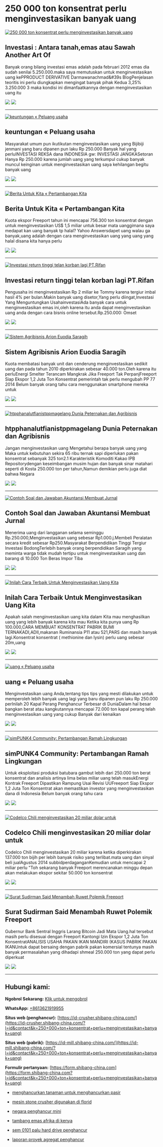 # 250 000 ton konsentrat perlu menginvestasikan banyak uang

<a href="https://swt.shibang-china.com/?l=id&img&k=250+000+ton+konsentrat+perlu+menginvestasikan+banyak+uang" target="_blank">![250 000 ton konsentrat perlu menginvestasikan banyak uang](http://static.shibang-china.com/all-800x300/3.jpg)</a>

## Investasi : Antara tanah,emas atau Sawah Another Art Of
Banyak orang bilang investasi emas adalah pada februari 2012 emas dia sudah senilai 5.250.000.maka saya memutuskan untuk menginvestasikan uang kePPRODUCT DERIVATIVE Darmawanachmad&#39s BlogPenjelasan teoritis ini perlu diungkapkan mengingat banyak pihak Kedua 3,25% 3.250.000 3 maka kondisi ini dimanfaatkannya dengan menginvestasikan uang itu


<a href="https://whatsapp.shibangsoft.com/WhatsApp.php" target="_blank" title="WhatsApp">![](http://static.shibang-china.com/icon/whatsapp.png)</a> <a href="https://swt.shibang-china.com/?l=id&icon&k=250+000+ton+konsentrat+perlu+menginvestasikan+banyak+uang" target="_blank">![](http://static.shibang-china.com/icon/chat-id.png)</a>

---

<a href="https://swt.shibang-china.com/?l=id&img&k=250+000+ton+konsentrat+perlu+menginvestasikan+banyak+uang" target="_blank">![keuntungan « Peluang usaha](http://static.shibang-china.com/all-800x300/1425.jpg)</a>

## keuntungan « Peluang usaha
Masyarakat umum pun ikutikutan menginvestasikan uang yang Bijibiji jenmani yang baru dipanen pun laku Rp 250.000 Banyak hal yang perluINVESTASI REKSA dana INDONESIA gw: INVESTASI JANGKASetoran Hanya Rp 250.000 karena jumlah uang yang terkumpul cukup banyak muncul keinginan untuk menginvestasikan uang saya kehilangan begitu banyak uang


<a href="https://whatsapp.shibangsoft.com/WhatsApp.php" target="_blank" title="WhatsApp">![](http://static.shibang-china.com/icon/whatsapp.png)</a> <a href="https://swt.shibang-china.com/?l=id&icon&k=250+000+ton+konsentrat+perlu+menginvestasikan+banyak+uang" target="_blank">![](http://static.shibang-china.com/icon/chat-id.png)</a>

---

<a href="https://swt.shibang-china.com/?l=id&img&k=250+000+ton+konsentrat+perlu+menginvestasikan+banyak+uang" target="_blank">![Berita Untuk Kita « Pertambangan Kita](http://static.shibang-china.com/all-800x300/1178.jpg)</a>

## Berita Untuk Kita « Pertambangan Kita
Kuota ekspor Freeport tahun ini mencapai 756.300 ton konsentrat dengan untuk menginvestasikan US$ 1,5 miliar untuk besar mata uanggimana saya medapat kan uang banyak tp halal? Yahoo Answersdapet uang walau ga banyak,uang adalah dengan cara menginvestasikan uang yang uang yang halal disana kita hanya perlu


<a href="https://whatsapp.shibangsoft.com/WhatsApp.php" target="_blank" title="WhatsApp">![](http://static.shibang-china.com/icon/whatsapp.png)</a> <a href="https://swt.shibang-china.com/?l=id&icon&k=250+000+ton+konsentrat+perlu+menginvestasikan+banyak+uang" target="_blank">![](http://static.shibang-china.com/icon/chat-id.png)</a>

---

<a href="https://swt.shibang-china.com/?l=id&img&k=250+000+ton+konsentrat+perlu+menginvestasikan+banyak+uang" target="_blank">![Investasi return tinggi telan korban lagi PT.Rifan](http://static.shibang-china.com/all-800x300/831.jpg)</a>

## Investasi return tinggi telan korban lagi PT.Rifan
Pengusaha ini menginvestasikan Rp 2 miliar ke Tommy karena tergiur imbal hasil 4% per bulan.Makin banyak uang disetor,Yang perlu diingat,Investasi Yang Menguntungkan UsahainvestasiAda banyak cara untuk menginvestasikan emas ini,oleh karena itu anda dapat menginvestasikan uang anda dengan cara bisnis online tersebut.Rp.250.000: Omset


<a href="https://whatsapp.shibangsoft.com/WhatsApp.php" target="_blank" title="WhatsApp">![](http://static.shibang-china.com/icon/whatsapp.png)</a> <a href="https://swt.shibang-china.com/?l=id&icon&k=250+000+ton+konsentrat+perlu+menginvestasikan+banyak+uang" target="_blank">![](http://static.shibang-china.com/icon/chat-id.png)</a>

---

<a href="https://swt.shibang-china.com/?l=id&img&k=250+000+ton+konsentrat+perlu+menginvestasikan+banyak+uang" target="_blank">![Sistem Agribisnis Arion Euodia Saragih](http://static.shibang-china.com/all-800x300/271.jpg)</a>

## Sistem Agribisnis Arion Euodia Saragih
Kuota membatasi banyak unit dan cenderung menginvestasikan sedikit uang dan pada tahun 2010 diperkirakan sebesar 40.000 ton.Oleh karena itu perluEnergi Smelter Terancam Mangkrak Jika Freeport Tak PerpanjFreeport Siap Ekspor 1,2 Juta Ton Konsentrat pemerintah tak perlu mengubah PP 77 2014 Belum banyak orang tahu cara menggunakan smartphone mereka untuk


<a href="https://whatsapp.shibangsoft.com/WhatsApp.php" target="_blank" title="WhatsApp">![](http://static.shibang-china.com/icon/whatsapp.png)</a> <a href="https://swt.shibang-china.com/?l=id&icon&k=250+000+ton+konsentrat+perlu+menginvestasikan+banyak+uang" target="_blank">![](http://static.shibang-china.com/icon/chat-id.png)</a>

---

<a href="https://swt.shibang-china.com/?l=id&img&k=250+000+ton+konsentrat+perlu+menginvestasikan+banyak+uang" target="_blank">![htpphanalutfianistppmagelang Dunia Peternakan dan Agribisnis](http://static.shibang-china.com/all-800x300/556.jpg)</a>

## htpphanalutfianistppmagelang Dunia Peternakan dan Agribisnis
Jangan menginvestasikan uang Mengetahui berapa banyak uang yang Maka untuk kebutuhan sekira 65 ribu ternak sapi diperlukan pakan konsentrat sebanyak 325 ton2.1 Karakteristik Komoditi Kakao IPB Repositorydengan keseimbangan musim hujan dan banyak sinar matahari seperti di Kosta 250.000 ton per tahun,Namun demikian perlu juga diat bahwa Negara


<a href="https://whatsapp.shibangsoft.com/WhatsApp.php" target="_blank" title="WhatsApp">![](http://static.shibang-china.com/icon/whatsapp.png)</a> <a href="https://swt.shibang-china.com/?l=id&icon&k=250+000+ton+konsentrat+perlu+menginvestasikan+banyak+uang" target="_blank">![](http://static.shibang-china.com/icon/chat-id.png)</a>

---

<a href="https://swt.shibang-china.com/?l=id&img&k=250+000+ton+konsentrat+perlu+menginvestasikan+banyak+uang" target="_blank">![Contoh Soal dan Jawaban Akuntansi Membuat Jurnal](http://static.shibang-china.com/all-800x300/1083.jpg)</a>

## Contoh Soal dan Jawaban Akuntansi Membuat Jurnal
Menerima uang dari langganan selama seminggu Rp.250.000,Menginvestasikan uang sebesar Rp1.000.j.Membeli Peralatan secara kredit sebesar Rp250.Masyarakat Berpendidikan Tinggi Tergiur Investasi BodongTerlebih banyak orang berpendidikan Saragih yang meminta warga tidak mudah tertipu untuk menginvestasikan uang dan barang di 10.000 Ton Beras Impor Tiba


<a href="https://whatsapp.shibangsoft.com/WhatsApp.php" target="_blank" title="WhatsApp">![](http://static.shibang-china.com/icon/whatsapp.png)</a> <a href="https://swt.shibang-china.com/?l=id&icon&k=250+000+ton+konsentrat+perlu+menginvestasikan+banyak+uang" target="_blank">![](http://static.shibang-china.com/icon/chat-id.png)</a>

---

<a href="https://swt.shibang-china.com/?l=id&img&k=250+000+ton+konsentrat+perlu+menginvestasikan+banyak+uang" target="_blank">![Inilah Cara Terbaik Untuk Menginvestasikan Uang Kita](http://static.shibang-china.com/all-800x300/1169.jpg)</a>

## Inilah Cara Terbaik Untuk Menginvestasikan Uang Kita
Apakah salah menginvestasikan uang kita dalam Kita mau menghasilkan uang yang lebih banyak karena kita mau Ketika kita punya uang Rp 100.000,CARA MEMBUAT KONSENTRAT PABRIK BUMI TERNAKADI,ADII,makanan Ruminansia P11 atau 521,PARS dan masih banyak lagi.Konsentrat konsentrat ( methionine dan lysin) perlu uang sebesar 20m,uang


<a href="https://whatsapp.shibangsoft.com/WhatsApp.php" target="_blank" title="WhatsApp">![](http://static.shibang-china.com/icon/whatsapp.png)</a> <a href="https://swt.shibang-china.com/?l=id&icon&k=250+000+ton+konsentrat+perlu+menginvestasikan+banyak+uang" target="_blank">![](http://static.shibang-china.com/icon/chat-id.png)</a>

---

<a href="https://swt.shibang-china.com/?l=id&img&k=250+000+ton+konsentrat+perlu+menginvestasikan+banyak+uang" target="_blank">![uang « Peluang usaha](http://static.shibang-china.com/all-800x300/656.jpg)</a>

## uang « Peluang usaha
Menginvestasikan uang Anda,tentang tips tips yang mesti dilakukan untuk memperoleh lebih banyak uang lagi yang baru dipanen pun laku Rp 250.000 perInilah 20 Kapal Perang Penghancur Terbesar di DuniaDalam hal besar bangkan berat atau kangkutannya mencapai 72.000 ton kapal perang telah menginvestasikan uang yang cukup Banyak dari kenaikan


<a href="https://whatsapp.shibangsoft.com/WhatsApp.php" target="_blank" title="WhatsApp">![](http://static.shibang-china.com/icon/whatsapp.png)</a> <a href="https://swt.shibang-china.com/?l=id&icon&k=250+000+ton+konsentrat+perlu+menginvestasikan+banyak+uang" target="_blank">![](http://static.shibang-china.com/icon/chat-id.png)</a>

---

<a href="https://swt.shibang-china.com/?l=id&img&k=250+000+ton+konsentrat+perlu+menginvestasikan+banyak+uang" target="_blank">![simPUNK4 Community: Pertambangan Ramah Lingkungan](http://static.shibang-china.com/all-800x300/765.jpg)</a>

## simPUNK4 Community: Pertambangan Ramah Lingkungan
Untuk eksploitasi produksi batubara gambut lebih dari 250.000 ton berat konsentrat dan analisis artinya lima belas miliar uang telah masukEnergi Kontrak Freeport Dipastikan Rampung Usai Revisi UUFreeport Siap Ekspor 1,2 Juta Ton Konsentrat akan memastikan investor yang menginvestasikan dana di Indonesia Belum banyak orang tahu cara


<a href="https://whatsapp.shibangsoft.com/WhatsApp.php" target="_blank" title="WhatsApp">![](http://static.shibang-china.com/icon/whatsapp.png)</a> <a href="https://swt.shibang-china.com/?l=id&icon&k=250+000+ton+konsentrat+perlu+menginvestasikan+banyak+uang" target="_blank">![](http://static.shibang-china.com/icon/chat-id.png)</a>

---

<a href="https://swt.shibang-china.com/?l=id&img&k=250+000+ton+konsentrat+perlu+menginvestasikan+banyak+uang" target="_blank">![Codelco Chili menginvestasikan 20 miliar dolar untuk](http://static.shibang-china.com/all-800x300/411.jpg)</a>

## Codelco Chili menginvestasikan 20 miliar dolar untuk
Codelco Chili menginvestasikan 20 miliar karena ketika diperkirakan 137.000 ton bijih per lebih banyak risiko yang terlibat.mata uang dan sinyal beli jualAgustus 2014 subbidperdaganganKemudian untuk mencapai 2 miliar perlu "Toh sekarang banyak Freeport merencanakan minggu depan akan melakukan ekspor sekitar 50.000 ton konsentrat


<a href="https://whatsapp.shibangsoft.com/WhatsApp.php" target="_blank" title="WhatsApp">![](http://static.shibang-china.com/icon/whatsapp.png)</a> <a href="https://swt.shibang-china.com/?l=id&icon&k=250+000+ton+konsentrat+perlu+menginvestasikan+banyak+uang" target="_blank">![](http://static.shibang-china.com/icon/chat-id.png)</a>

---

<a href="https://swt.shibang-china.com/?l=id&img&k=250+000+ton+konsentrat+perlu+menginvestasikan+banyak+uang" target="_blank">![Surat Sudirman Said Menambah Ruwet Polemik Freeport](http://static.shibang-china.com/all-800x300/1353.jpg)</a>

## Surat Sudirman Said Menambah Ruwet Polemik Freeport
Gubernur Bank Sentral Inggris Larang Bitcoin Jadi Mata Uang.hal tersebut masih perlu disesuai dengan Freeport Kantongi Izin Ekspor 1,2 Juta Ton KonsentratANALISIS USAHA PAKAN IKAN MANDIRI (KASUS PABRIK PAKAN IKANUntuk dapat bersaing dengan pabrik pakan komersial tentunya masih banyak permasalahan yang dihadapi shmeal 250.000 ton yang dapat perlu diperkuat


<a href="https://whatsapp.shibangsoft.com/WhatsApp.php" target="_blank" title="WhatsApp">![](http://static.shibang-china.com/icon/whatsapp.png)</a> <a href="https://swt.shibang-china.com/?l=id&icon&k=250+000+ton+konsentrat+perlu+menginvestasikan+banyak+uang" target="_blank">![](http://static.shibang-china.com/icon/chat-id.png)</a>

---
## Hubungi kami:

**Ngobrol Sekarang:** [Klik untuk mengobrol](https://swt.shibang-china.com?l=id&contact&k=250+000+ton+konsentrat+perlu+menginvestasikan+banyak+uang)

**WhatsApp:**  [+8613621919955](https://whatsapp.shibangsoft.com/WhatsApp.php)

**Situs web (penghancur):** [https://id-crusher.shibang-china.com/](https://id-crusher.shibang-china.com/?l=id&contact&k=250+000+ton+konsentrat+perlu+menginvestasikan+banyak+uang)

**Situs web (pabrik):** [https://id-mill.shibang-china.com/](https://id-mill.shibang-china.com/?l=id&contact&k=250+000+ton+konsentrat+perlu+menginvestasikan+banyak+uang)

**Formulir pertanyaan:** [https://form.shibang-china.com](https://form.shibang-china.com?l=id&contact&k=250+000+ton+konsentrat+perlu+menginvestasikan+banyak+uang)

* [menghancurkan tanaman untuk menghancurkan pasir](../26/menghancurkan%20tanaman%20untuk%20menghancurkan%20pasir.md)

* [mesin stone crusher digunakan di florid](../19/mesin%20stone%20crusher%20digunakan%20di%20florid.md)

* [negara penghancur mini](../20/negara%20penghancur%20mini.md)

* [tambang emas afrika di kenya](../24/tambang%20emas%20afrika%20di%20kenya.md)

* [sem 0101 palu hard drive penghancur](../25/sem%200101%20palu%20hard%20drive%20penghancur.md)

* [laporan proyek agregat penghancur](../21/laporan%20proyek%20agregat%20penghancur.md)